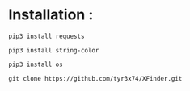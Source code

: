 # Installation :
`
pip3 install requests
`


`pip3 install string-color`

`pip3 install os`

`git clone https://github.com/tyr3x74/XFinder.git`
